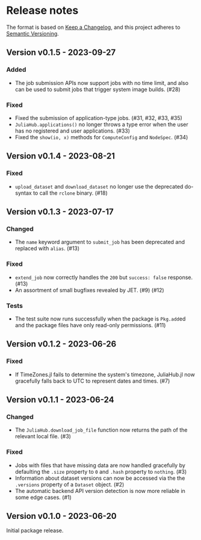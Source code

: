 # Release notes

The format is based on [Keep a Changelog](https://keepachangelog.com/en/1.1.0/), and this project adheres to [Semantic Versioning](https://semver.org/spec/v2.0.0.html).

## Version v0.1.5 - 2023-09-27

### Added

* The job submission APIs now support jobs with no time limit, and also can be used to submit jobs that trigger system image builds. (#28)

### Fixed

* Fixed the submission of application-type jobs. (#31, #32, #33, #35)
* `JuliaHub.applications()` no longer throws a type error when the user has no registered and user applications. (#33)
* Fixed the `show(io, x)` methods for `ComputeConfig` and `NodeSpec`. (#34)

## Version v0.1.4 - 2023-08-21

### Fixed

* `upload_dataset` and `download_dataset` no longer use the deprecated do-syntax to call the `rclone` binary. (#18)

## Version v0.1.3 - 2023-07-17

### Changed

* The `name` keyword argument to `submit_job` has been deprecated and replaced with `alias`. (#13)

### Fixed

* `extend_job` now correctly handles the `200` but `success: false` response. (#13)
* An assortment of small bugfixes revealed by JET. (#9) (#12)

### Tests

* The test suite now runs successfully when the package is `Pkg.add`ed and the package files have only read-only permissions. (#11)

## Version v0.1.2 - 2023-06-26

### Fixed

* If TimeZones.jl fails to determine the system's timezone, JuliaHub.jl now gracefully falls back to UTC to represent dates and times. (#7)

## Version v0.1.1 - 2023-06-24

### Changed

* The `JuliaHub.download_job_file` function now returns the path of the relevant local file. (#3)

### Fixed

* Jobs with files that have missing data are now handled gracefully by defaulting the `.size` property to `0` and `.hash` property to `nothing`. (#3)
* Information about dataset versions can now be accessed via the the `.versions` property of a `Dataset` object. (#2)
* The automatic backend API version detection is now more reliable in some edge cases. (#1)

## Version v0.1.0 - 2023-06-20

Initial package release.
